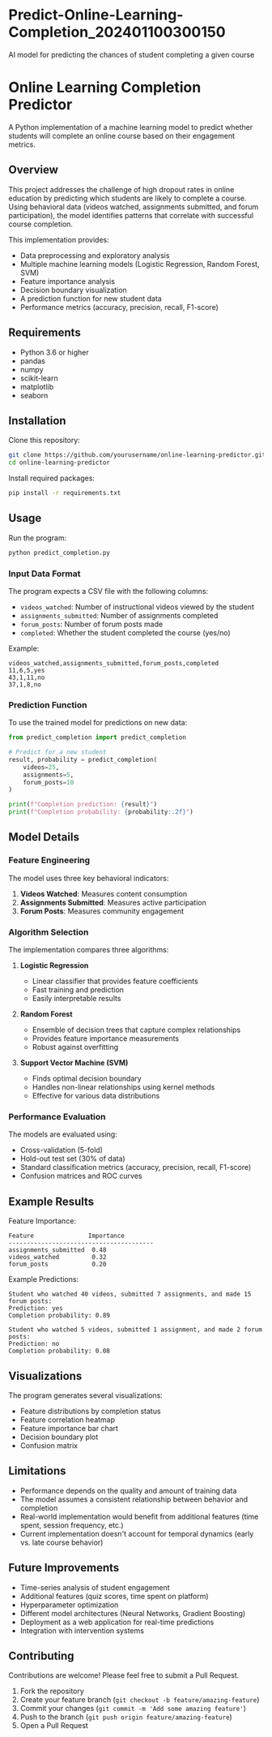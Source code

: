 # Predict-Online-Learning-Completion_202401100300150
AI model for predicting the chances of student completing a given course

# Online Learning Completion Predictor

A Python implementation of a machine learning model to predict whether students will complete an online course based on their engagement metrics.

## Overview

This project addresses the challenge of high dropout rates in online education by predicting which students are likely to complete a course. Using behavioral data (videos watched, assignments submitted, and forum participation), the model identifies patterns that correlate with successful course completion.

This implementation provides:
- Data preprocessing and exploratory analysis
- Multiple machine learning models (Logistic Regression, Random Forest, SVM)
- Feature importance analysis
- Decision boundary visualization
- A prediction function for new student data
- Performance metrics (accuracy, precision, recall, F1-score)

## Requirements

- Python 3.6 or higher
- pandas
- numpy
- scikit-learn
- matplotlib
- seaborn

## Installation

Clone this repository:
```bash
git clone https://github.com/yourusername/online-learning-predictor.git
cd online-learning-predictor
```

Install required packages:
```bash
pip install -r requirements.txt
```

## Usage

Run the program:
```bash
python predict_completion.py
```

### Input Data Format

The program expects a CSV file with the following columns:
- `videos_watched`: Number of instructional videos viewed by the student
- `assignments_submitted`: Number of assignments completed
- `forum_posts`: Number of forum posts made
- `completed`: Whether the student completed the course (yes/no)

Example:
```
videos_watched,assignments_submitted,forum_posts,completed
11,6,5,yes
43,1,11,no
37,1,8,no
```

### Prediction Function

To use the trained model for predictions on new data:

```python
from predict_completion import predict_completion

# Predict for a new student
result, probability = predict_completion(
    videos=25,
    assignments=5,
    forum_posts=10
)

print(f"Completion prediction: {result}")
print(f"Completion probability: {probability:.2f}")
```

## Model Details

### Feature Engineering

The model uses three key behavioral indicators:
1. **Videos Watched**: Measures content consumption
2. **Assignments Submitted**: Measures active participation
3. **Forum Posts**: Measures community engagement

### Algorithm Selection

The implementation compares three algorithms:

1. **Logistic Regression**
   - Linear classifier that provides feature coefficients
   - Fast training and prediction
   - Easily interpretable results

2. **Random Forest**
   - Ensemble of decision trees that capture complex relationships
   - Provides feature importance measurements
   - Robust against overfitting

3. **Support Vector Machine (SVM)**
   - Finds optimal decision boundary
   - Handles non-linear relationships using kernel methods
   - Effective for various data distributions

### Performance Evaluation

The models are evaluated using:
- Cross-validation (5-fold)
- Hold-out test set (30% of data)
- Standard classification metrics (accuracy, precision, recall, F1-score)
- Confusion matrices and ROC curves

## Example Results

Feature Importance:
```
Feature               Importance
----------------------------------------
assignments_submitted  0.48
videos_watched         0.32
forum_posts            0.20
```

Example Predictions:
```
Student who watched 40 videos, submitted 7 assignments, and made 15 forum posts:
Prediction: yes
Completion probability: 0.89

Student who watched 5 videos, submitted 1 assignment, and made 2 forum posts:
Prediction: no
Completion probability: 0.08
```

## Visualizations

The program generates several visualizations:
- Feature distributions by completion status
- Feature correlation heatmap
- Feature importance bar chart
- Decision boundary plot
- Confusion matrix

## Limitations

- Performance depends on the quality and amount of training data
- The model assumes a consistent relationship between behavior and completion
- Real-world implementation would benefit from additional features (time spent, session frequency, etc.)
- Current implementation doesn't account for temporal dynamics (early vs. late course behavior)

## Future Improvements

- Time-series analysis of student engagement
- Additional features (quiz scores, time spent on platform)
- Hyperparameter optimization
- Different model architectures (Neural Networks, Gradient Boosting)
- Deployment as a web application for real-time predictions
- Integration with intervention systems

## Contributing

Contributions are welcome! Please feel free to submit a Pull Request.

1. Fork the repository
2. Create your feature branch (`git checkout -b feature/amazing-feature`)
3. Commit your changes (`git commit -m 'Add some amazing feature'`)
4. Push to the branch (`git push origin feature/amazing-feature`)
5. Open a Pull Request
